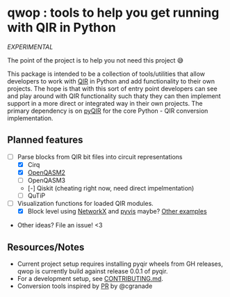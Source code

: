 # qwop : tools to help you get running with QIR in Python

_EXPERIMENTAL_

The point of the project is to help you not need this project 😅

This package is intended to be a collection of tools/utilities that allow
developers to work with [QIR](https://github.com/qir-alliance/qir-spec) in Python and add functionality to their own projects.
The hope is that with this sort of entry point developers can see and play around with QIR functionality such thaty they can then implement support in a more direct or integrated way in their own projects.
The primary dependency is on [pyQIR](https://github.com/qir-alliance/pyqir) for the core Python - QIR conversion implementation.

## Planned features

- [ ] Parse blocks from QIR bit files into circuit representations
  - [x] Cirq
  - [x] [OpenQASM2](https://arxiv.org/pdf/1707.03429v2.pdf)
  - [ ] OpenQASM3
  - [-] Qiskit (cheating right now, need direct impelmentation)
  - [ ] QuTiP
- [ ] Visualization functions for loaded QIR modules.
  - [x] Block level using [NetworkX](https://networkx.org/documentation/stable/index.html) and [pyvis](https://pyvis.readthedocs.io/en/latest/index.html) maybe? [Other examples](https://www.python-graph-gallery.com/network-chart/)
- Other ideas? File an issue! <3

## Resources/Notes

- Current project setup requires installing pyqir wheels from GH releases, qwop is currently build against release 0.0.1 of pyqir.
- For a development setup, see [CONTRIBUTING.md](CONTRIBUTING.md).
- Conversion tools inspired by [PR](https://github.com/microsoft/qsharp-compiler/pull/1221/files) by @cgranade
  